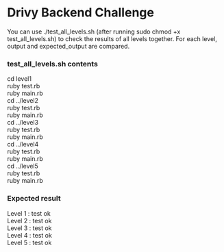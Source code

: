# Drivy Backend Challenge

You can use ./test_all_levels.sh (after running sudo chmod +x test_all_levels.sh) to check the results of all levels together.
For each level, output and expected_output are compared.

### test_all_levels.sh contents
cd level1  
ruby test.rb  
ruby main.rb  
cd ../level2  
ruby test.rb  
ruby main.rb  
cd ../level3  
ruby test.rb  
ruby main.rb  
cd ../level4  
ruby test.rb  
ruby main.rb  
cd ../level5  
ruby test.rb  
ruby main.rb

### Expected result
Level 1 : test ok  
Level 2 : test ok  
Level 3 : test ok  
Level 4 : test ok  
Level 5 : test ok
